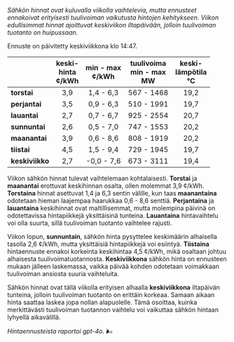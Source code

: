 *Sähkön hinnat ovat kuluvalla viikolla vaihtelevia, mutta ennusteet ennakoivat erityisesti tuulivoiman vaikutusta hintojen kehitykseen. Viikon edullisimmat hinnat ajoittuvat keskiviikon iltapäivään, jolloin tuulivoiman tuotanto on huipussaan.*

Ennuste on päivitetty keskiviikkona klo 14:47.

|              | keski-<br>hinta<br>¢/kWh | min - max<br>¢/kWh | tuulivoima<br>min - max<br>MW | keski-<br>lämpötila<br>°C |
|:-------------|:----------------:|:----------------:|:-------------:|:-------------:|
| **torstai**  |       3,9        |      1,4 - 6,3   |   567 - 1468  |      19,2     |
| **perjantai**|       3,5        |      0,9 - 6,3   |   510 - 1991  |      19,7     |
| **lauantai** |       2,7        |      0,7 - 6,7   |   925 - 2554  |      20,7     |
| **sunnuntai**|       2,6        |      0,5 - 7,0   |   747 - 1553  |      20,2     |
| **maanantai**|       3,9        |      0,6 - 8,6   |   808 - 1919  |      20,2     |
| **tiistai**  |       4,5        |      1,5 - 9,4   |   729 - 1945  |      19,7     |
| **keskiviikko**|     2,7        |      -0,0 - 7,6  |   673 - 3111  |      19,4     |

Viikon sähkön hinnat tulevat vaihtelemaan kohtalaisesti. **Torstai** ja **maanantai** erottuvat keskihinnan osalta, ollen molemmat 3,9 ¢/kWh. **Torstaina** hinnat asettuvat 1,4 ja 6,3 sentin välille, kun taas **maanantaina** odotetaan hieman laajempaa haarukkaa 0,6 - 8,6 senttiä. **Perjantaina** ja **lauantaina** keskihinnat ovat maltillisemmat, mutta molempina päivinä on odotettavissa hintapiikkejä yksittäisinä tunteina. **Lauantaina** hintavaihtelu voi olla suurta, sillä tuulivoiman tuotanto vaihtelee rajusti.

Viikon lopun, **sunnuntain**, sähkön hinta pysyttelee keskimäärin alhaisella tasolla 2,6 ¢/kWh, mutta yksittäisiä hintapiikkejä voi esiintyä. **Tiistaina** hintaennuste ennakoi korkeinta keskihintaa 4,5 ¢/kWh, mikä osaltaan johtuu alhaisesta tuulivoimatuotannosta. **Keskiviikkona** sähkön hinta on ennusteen mukaan jälleen laskemassa, vaikka päivää kohden odotetaan voimakkaan tuulivoiman ansiosta suuria vaihteluita.

Sähkön hinnat ovat tällä viikolla erityisen alhaalla **keskiviikkona** iltapäivän tunteina, jolloin tuulivoiman tuotanto on erittäin korkeaa. Samaan aikaan hinta saattaa laskea jopa nollan alapuolelle. Tämä osoittaa, kuinka merkittävästi tuulivoiman tuotannon vaihtelu voi vaikuttaa sähkön hintaan lyhyellä aikavälillä.

*Hintaennusteista raportoi gpt-4o.* 🌬️
